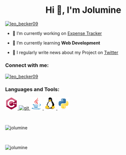 <h1 align="center">Hi 👋, I'm Jolumine</h1>

<p align="left"> <a href="https://twitter.com/leo_becker09" target="blank"><img src="https://img.shields.io/twitter/follow/leo_becker09?logo=twitter&style=for-the-badge" alt="leo_becker09" /></a> </p>

- 🔭 I’m currently working on [Expense Tracker](https://github.com/Jolumine/exp-trk)

- 🌱 I’m currently learning **Web Development**

- 📝 I regularly write news about my Project on [Twitter](https://twitter.com/Leo_Becker09)

<h3 align="left">Connect with me:</h3>
<p align="left">

<a href="https://twitter.com/leo_becker09" target="blank"><img align="center" src="https://raw.githubusercontent.com/rahuldkjain/github-profile-readme-generator/master/src/images/icons/Social/twitter.svg" alt="leo_becker09" height="30" width="40" /></a>
</p>

<h3 align="left">Languages and Tools:</h3>
<p align="left"> <a href="https://www.w3schools.com/cpp/" target="_blank" rel="noreferrer"> <img src="https://raw.githubusercontent.com/devicons/devicon/master/icons/cplusplus/cplusplus-original.svg" alt="cplusplus" width="40" height="40"/> </a> <a href="https://git-scm.com/" target="_blank" rel="noreferrer"> <img src="https://www.vectorlogo.zone/logos/git-scm/git-scm-icon.svg" alt="git" width="40" height="40"/> </a> <a href="https://www.java.com" target="_blank" rel="noreferrer"> <img src="https://raw.githubusercontent.com/devicons/devicon/master/icons/java/java-original.svg" alt="java" width="40" height="40"/> </a> <a href="https://www.linux.org/" target="_blank" rel="noreferrer"> <img src="https://raw.githubusercontent.com/devicons/devicon/master/icons/linux/linux-original.svg" alt="linux" width="40" height="40"/> </a> <a href="https://www.python.org" target="_blank" rel="noreferrer"> <img src="https://raw.githubusercontent.com/devicons/devicon/master/icons/python/python-original.svg" alt="python" width="40" height="40"/> </a> </p>

<br>

<p><img align="center" src="https://github-readme-stats.vercel.app/api/top-langs?username=jolumine&show_icons=true&locale=en&layout=compact" alt="jolumine"/></p>

<br>

<p><img align="center" src="https://github-readme-stats.vercel.app/api?username=jolumine&show_icons=true&locale=en" alt="jolumine"/></p>


